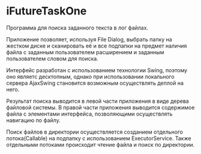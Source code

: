 # iFutureTaskOne
Программа для поиска заданного текста в лог файлах.

Приложение позволяет, используя File Dialog, выбрать папку на жестком диске и сканировать её и все подпапки на предмет наличия файла с 
заданным пользователем расширением и заданным пользователем словом для поиска.

Интерфейс разработан с использованием технологии Swing, поэтому оно являетс десктопным, однако при использовании локального сервера
AjaxSwing становится возможным осуществлять деплой на него.

Результат поиска выводится в левой части приложения в виде дерева файловой системы. В правой части приложения выводится содержимое файла
с элементами интерфейса, позволяющими осуществлять навигацию по файлу.

Поиск файлов в директории осуществляется созданием отдельного потока(Callable) на подпапку с использованием ExecutorService. Также
отдельными потоками происходит чтение файла и поиск по директории.

